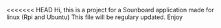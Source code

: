 <<<<<<< HEAD
Hi, this is a project for a Sounboard application made for linux (Rpi and Ubuntu)
This file will be regulary updated. Enjoy